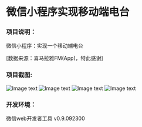 # 微信小程序实现移动端电台
### 项目说明：
微信小程序：实现一个移动端电台  

[数据来源：喜马拉雅FM(App)，特此感谢]

### 项目截图:

![Image text](https://raw.githubusercontent.com/shengKevin/wechat-weapp-stationFM/master/images-folder/4.png)
![Image text](https://raw.githubusercontent.com/shengKevin/wechat-weapp-stationFM/master/images-folder/1.png)
![Image text](https://raw.githubusercontent.com/shengKevin/wechat-weapp-stationFM/master/images-folder/2.png)
![Image text](https://raw.githubusercontent.com/shengKevin/wechat-weapp-stationFM/master/images-folder/3.png)


### 开发环境：
微信web开发者工具 v0.9.092300


